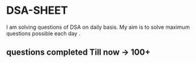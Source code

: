 # DSA-SHEET


I am solving questions of DSA  on daily basis. My aim is to solve maximum questions possible each day .
## questions completed Till now -> 100+
